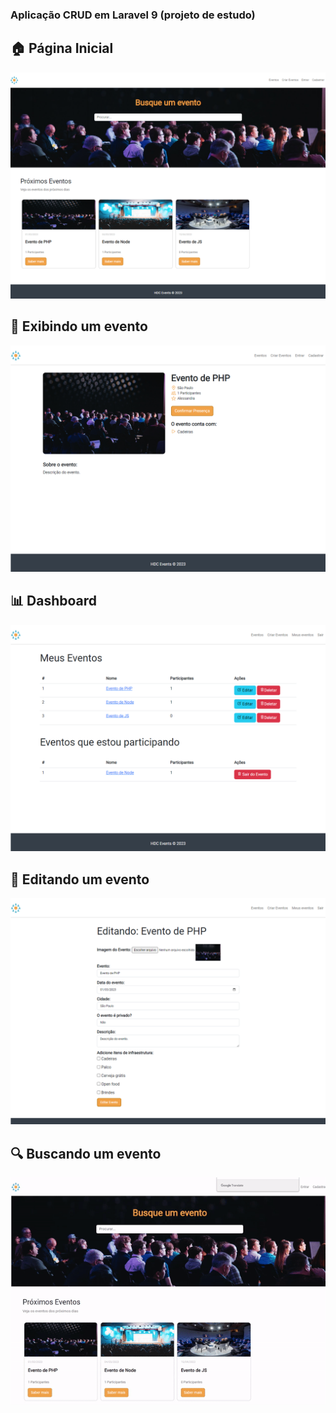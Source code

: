 ### Aplicação CRUD em Laravel 9 (projeto de estudo)

## 🏠 Página Inicial
<p align="center">
  <img src=".github/pagina-inicial.png">
</p>

## 🎯 Exibindo um evento
<p align="center">
  <img src=".github/exibindo-evento.png">
</p>

## 📊 Dashboard
<p align="center">
  <img src=".github/dashboard.png">
</p>

## 📝 Editando um evento
<p align="center">
  <img src=".github/editando-evento.png">
</p>

## 🔍 Buscando um evento
<p align="center">
  <img src=".github/buscando-evento.gif">
</p>
